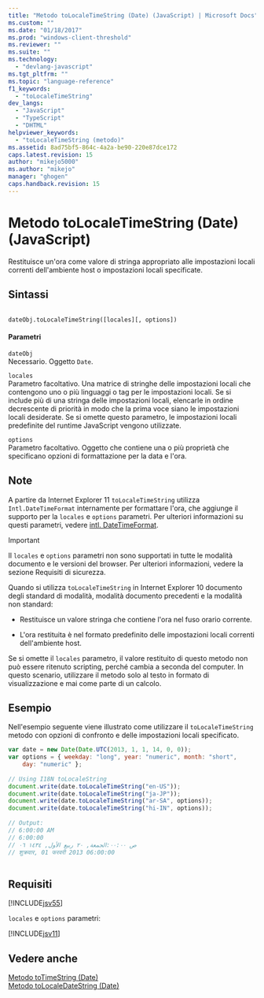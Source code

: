 ```yaml
---
title: "Metodo toLocaleTimeString (Date) (JavaScript) | Microsoft Docs"
ms.custom: ""
ms.date: "01/18/2017"
ms.prod: "windows-client-threshold"
ms.reviewer: ""
ms.suite: ""
ms.technology: 
  - "devlang-javascript"
ms.tgt_pltfrm: ""
ms.topic: "language-reference"
f1_keywords: 
  - "toLocaleTimeString"
dev_langs: 
  - "JavaScript"
  - "TypeScript"
  - "DHTML"
helpviewer_keywords: 
  - "toLocaleTimeString (metodo)"
ms.assetid: 8ad75bf5-864c-4a2a-be90-220e87dce172
caps.latest.revision: 15
author: "mikejo5000"
ms.author: "mikejo"
manager: "ghogen"
caps.handback.revision: 15
---
```

# Metodo toLocaleTimeString (Date) (JavaScript)
Restituisce un'ora come valore di stringa appropriato alle impostazioni locali correnti dell'ambiente host o impostazioni locali specificate.  
  
## Sintassi  
  
```  
  
dateObj.toLocaleTimeString([locales][, options])  
```  
  
#### Parametri  
 `dateObj`  
 Necessario.  Oggetto `Date`.  
  
 `locales`  
 Parametro facoltativo.  Una matrice di stringhe delle impostazioni locali che contengono uno o più linguaggi o tag per le impostazioni locali.  Se si include più di una stringa delle impostazioni locali, elencarle in ordine decrescente di priorità in modo che la prima voce siano le impostazioni locali desiderate.  Se si omette questo parametro, le impostazioni locali predefinite del runtime JavaScript vengono utilizzate.  
  
 `options`  
 Parametro facoltativo.  Oggetto che contiene una o più proprietà che specificano opzioni di formattazione per la data e l'ora.  
  
## Note  
 A partire da Internet Explorer 11 `toLocaleTimeString` utilizza `Intl.DateTimeFormat` internamente per formattare l'ora, che aggiunge il supporto per la `locales` e `options` parametri.  Per ulteriori informazioni su questi parametri, vedere [intl. DateTimeFormat](../../javascript/reference/intl-datetimeformat-object-javascript.md).  
  
> [!IMPORTANT]
>  Il `locales` e `options` parametri non sono supportati in tutte le modalità documento e le versioni del browser.  Per ulteriori informazioni, vedere la sezione Requisiti di sicurezza.  
  
 Quando si utilizza `toLocaleTimeString` in Internet Explorer 10 documento degli standard di modalità, modalità documento precedenti e la modalità non standard:  
  
-   Restituisce un valore stringa che contiene l'ora nel fuso orario corrente.  
  
-   L'ora restituita è nel formato predefinito delle impostazioni locali correnti dell'ambiente host.  
  
 Se si omette il `locales` parametro, il valore restituito di questo metodo non può essere ritenuto scripting, perché cambia a seconda del computer.  In questo scenario, utilizzare il metodo solo al testo in formato di visualizzazione e mai come parte di un calcolo.  
  
## Esempio  
 Nell'esempio seguente viene illustrato come utilizzare il `toLocaleTimeString` metodo con opzioni di confronto e delle impostazioni locali specificato.  
  
```javascript  
var date = new Date(Date.UTC(2013, 1, 1, 14, 0, 0));  
var options = { weekday: "long", year: "numeric", month: "short",  
    day: "numeric" };  
  
// Using I18N toLocaleString  
document.write(date.toLocaleTimeString("en-US"));  
document.write(date.toLocaleTimeString("ja-JP"));  
document.write(date.toLocaleTimeString("ar-SA", options));  
document.write(date.toLocaleTimeString("hi-IN", options));  
  
// Output:  
// ‎‎6‎:‎00‎:‎00‎ ‎AM ‎   
// 6‎:‎00‎:‎00‎  
// ‏الجمعة‏, ‏٢٠‏ ‏ربيع الأول‏, ‏١٤٣٤ ٠٦‎:‎٠٠‎:‎٠٠‎ ‎ص  
// ‎शुक्रवार‎, ‎01‎ ‎फरवरी‎ ‎2013 06:00:00  
  
```  
  
## Requisiti  
 [!INCLUDE[jsv55](../../javascript/reference/includes/jsv55-md.md)]  
  
 `locales` e `options` parametri:  
  
 [!INCLUDE[jsv11](../../javascript/reference/includes/jsv11-md.md)]  
  
## Vedere anche  
 [Metodo toTimeString \(Date\)](../../javascript/reference/totimestring-method-date-javascript.md)   
 [Metodo toLocaleDateString \(Date\)](../../javascript/reference/tolocaledatestring-method-date-javascript.md)